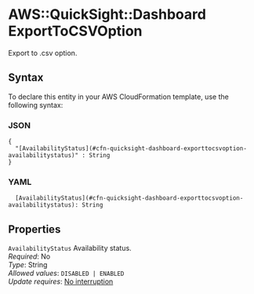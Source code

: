 # AWS::QuickSight::Dashboard ExportToCSVOption<a name="aws-properties-quicksight-dashboard-exporttocsvoption"></a>

Export to \.csv option\.

## Syntax<a name="aws-properties-quicksight-dashboard-exporttocsvoption-syntax"></a>

To declare this entity in your AWS CloudFormation template, use the following syntax:

### JSON<a name="aws-properties-quicksight-dashboard-exporttocsvoption-syntax.json"></a>

```
{
  "[AvailabilityStatus](#cfn-quicksight-dashboard-exporttocsvoption-availabilitystatus)" : String
}
```

### YAML<a name="aws-properties-quicksight-dashboard-exporttocsvoption-syntax.yaml"></a>

```
  [AvailabilityStatus](#cfn-quicksight-dashboard-exporttocsvoption-availabilitystatus): String
```

## Properties<a name="aws-properties-quicksight-dashboard-exporttocsvoption-properties"></a>

`AvailabilityStatus`  <a name="cfn-quicksight-dashboard-exporttocsvoption-availabilitystatus"></a>
Availability status\.  
*Required*: No  
*Type*: String  
*Allowed values*: `DISABLED | ENABLED`  
*Update requires*: [No interruption](https://docs.aws.amazon.com/AWSCloudFormation/latest/UserGuide/using-cfn-updating-stacks-update-behaviors.html#update-no-interrupt)